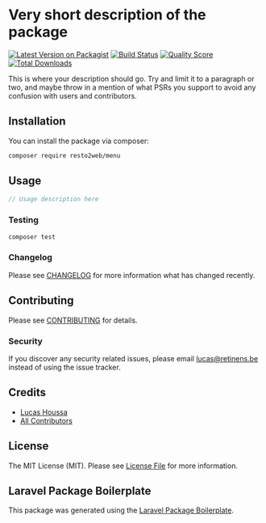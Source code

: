 # Very short description of the package

[![Latest Version on Packagist](https://img.shields.io/packagist/v/resto2web/menu.svg?style=flat-square)](https://packagist.org/packages/resto2web/menu)
[![Build Status](https://img.shields.io/travis/resto2web/menu/master.svg?style=flat-square)](https://travis-ci.org/resto2web/menu)
[![Quality Score](https://img.shields.io/scrutinizer/g/resto2web/menu.svg?style=flat-square)](https://scrutinizer-ci.com/g/resto2web/menu)
[![Total Downloads](https://img.shields.io/packagist/dt/resto2web/menu.svg?style=flat-square)](https://packagist.org/packages/resto2web/menu)

This is where your description should go. Try and limit it to a paragraph or two, and maybe throw in a mention of what PSRs you support to avoid any confusion with users and contributors.

## Installation

You can install the package via composer:

```bash
composer require resto2web/menu
```

## Usage

``` php
// Usage description here
```

### Testing

``` bash
composer test
```

### Changelog

Please see [CHANGELOG](CHANGELOG.md) for more information what has changed recently.

## Contributing

Please see [CONTRIBUTING](CONTRIBUTING.md) for details.

### Security

If you discover any security related issues, please email lucas@retinens.be instead of using the issue tracker.

## Credits

- [Lucas Houssa](https://github.com/resto2web)
- [All Contributors](../../contributors)

## License

The MIT License (MIT). Please see [License File](LICENSE.md) for more information.

## Laravel Package Boilerplate

This package was generated using the [Laravel Package Boilerplate](https://laravelpackageboilerplate.com).